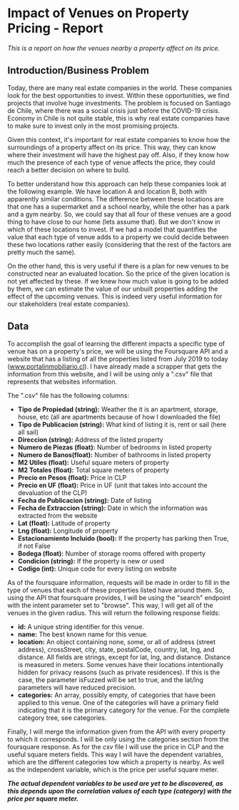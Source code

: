 # Impact of Venues on Property Pricing - Report
*This is a report on how the venues nearby a property affect on its price.*

## Introduction/Business Problem

Today, there are many real estate companies in the world. These companies look for the best opportunities to invest. Within these opportunities, we find projects that involve huge investments. The problem is focused on Santiago de Chile, where there was a social crisis just before the COVID-19 crisis. Economy in Chile is not quite stable, this is why real estate companies have to make sure to invest only in the most promising projects.

Given this context, it's important for real estate companies to know how the surroundings of a property affect on its price. This way, they can know where their investment will have the highest pay off. Also, if they know how much the presence of each type of venue affects the price, they could reach a better decision on where to build.

To better understand how this approach can help these companies look at the following example. We have location A and location B, both with apparently similar conditions. The difference between these locations are that one has a supermarket and a school nearby, while the other has a park and a gym nearby. So, we could say that all four of these venues are a good thing to have close to our home (lets assume that). But we don't know in which of these locations to invest. If we had a model that quantifies the value that each type of venue adds to a property we could decide between these two locations rather easily (considering that the rest of the factors are pretty much the same).

On the other hand, this is very useful if there is a plan for new venues to be constructed near an evaluated location. So the price of the given location is not yet affected by these. If we knew how much value is going to be added by them, we can estimate the value of our unbuilt properties adding the effect of the upcoming venues. This is indeed very useful information for our stakeholders (real estate companies).


## Data

To accomplish the goal of learning the different impacts a specific type of venue has on a property's price, we will be using the Foursquare API and a website that has a listing of all the properties listed from July 2019 to today (www.portalinmobiliario.cl). I have already made a scrapper that gets the information from this website, and I will be using only a ".csv" file that represents that websites information.

The ".csv" file has the following columns:

* **Tipo de Propiedad (string):** Weather the it is an apartment, storage, house, etc (all are apartments because of how I downloaded the file)  
* **Tipo de Publicacion (string):** What kind of listing it is, rent or sail (here all sail)  
* **Direccion (string):** Address of the listed property  
* **Numero de Piezas (float):** Number of bedrooms in listed property  
* **Numero de Banos(float):** Number of bathrooms in listed property  
* **M2 Utiles (float):** Useful square meters of property  
* **M2 Totales (float):** Total square meters of property  
* **Precio en Pesos (float):** Price in CLP  
* **Precio en UF (float):** Price in UF (unit that takes into account the devaluation of the CLP)  
* **Fecha de Publicacion (string):** Date of listing  
* **Fecha de Extraccion (string):** Date in which the information was extracted from the website  
* **Lat (float):** Latitude of property  
* **Lng (float):** Longitude of property  
* **Estacionamiento Incluido (bool):** If the property has parking then True, if not False  
* **Bodega (float):** Number of storage rooms offered with property    
* **Condicion (string):** If the property is new or used  
* **Codigo (int):** Unique code for every listing on website  

As of the foursquare information, requests will be made in order to fill in the type of venues that each of these properties listed have around them. So, using the API that foursquare provides, I will be using the "search" endpoint with the intent parameter set to "browse". This way, I will get all of the venues in the given radius. This will return the following response fields:  

* **id:** A unique string identifier for this venue.  
* **name:** The best known name for this venue.  
* **location:** An object containing none, some, or all of address (street address), crossStreet, city, state, postalCode, country, lat, lng, and distance. All fields are strings, except for lat, lng, and distance. Distance is measured in meters. Some venues have their locations intentionally hidden for privacy reasons (such as private residences). If this is the case, the parameter isFuzzed will be set to true, and the lat/lng parameters will have reduced precision.  
* **categories:** An array, possibly empty, of categories that have been applied to this venue. One of the categories will have a primary field indicating that it is the primary category for the venue. For the complete category tree, see categories.  

Finally, I will merge the information given from the API with every property to which it corresponds. I will be only using the categories section from the foursquare response. As for the *csv* file I will use the price in CLP and the useful square meters fields. This way I will have the dependent variables, which are the different categories tow which a property is nearby. As well as the independent variable, which is the price per useful square meter.

***The actual dependent variables to be used are yet to be discovered, as this depends upon the correlation values of each type (category) with the price per square meter.***
